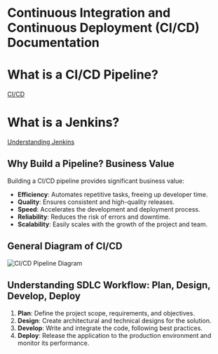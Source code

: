 
# Continuous Integration and Continuous Deployment (CI/CD) Documentation

# What is a CI/CD Pipeline?

[CI/CD](cicd.md)

# What is a Jenkins?

[Understanding Jenkins](jenkins.md)

## Why Build a Pipeline? Business Value

Building a CI/CD pipeline provides significant business value:

- **Efficiency**: Automates repetitive tasks, freeing up developer time.
- **Quality**: Ensures consistent and high-quality releases.
- **Speed**: Accelerates the development and deployment process.
- **Reliability**: Reduces the risk of errors and downtime.
- **Scalability**: Easily scales with the growth of the project and team.

## General Diagram of CI/CD

![CI/CD Pipeline Diagram](https://via.placeholder.com/600x400.png?text=CI%2FCD+Pipeline+Diagram)

## Understanding SDLC Workflow: Plan, Design, Develop, Deploy

1. **Plan**: Define the project scope, requirements, and objectives.
2. **Design**: Create architectural and technical designs for the solution.
3. **Develop**: Write and integrate the code, following best practices.
4. **Deploy**: Release the application to the production environment and monitor its performance.
